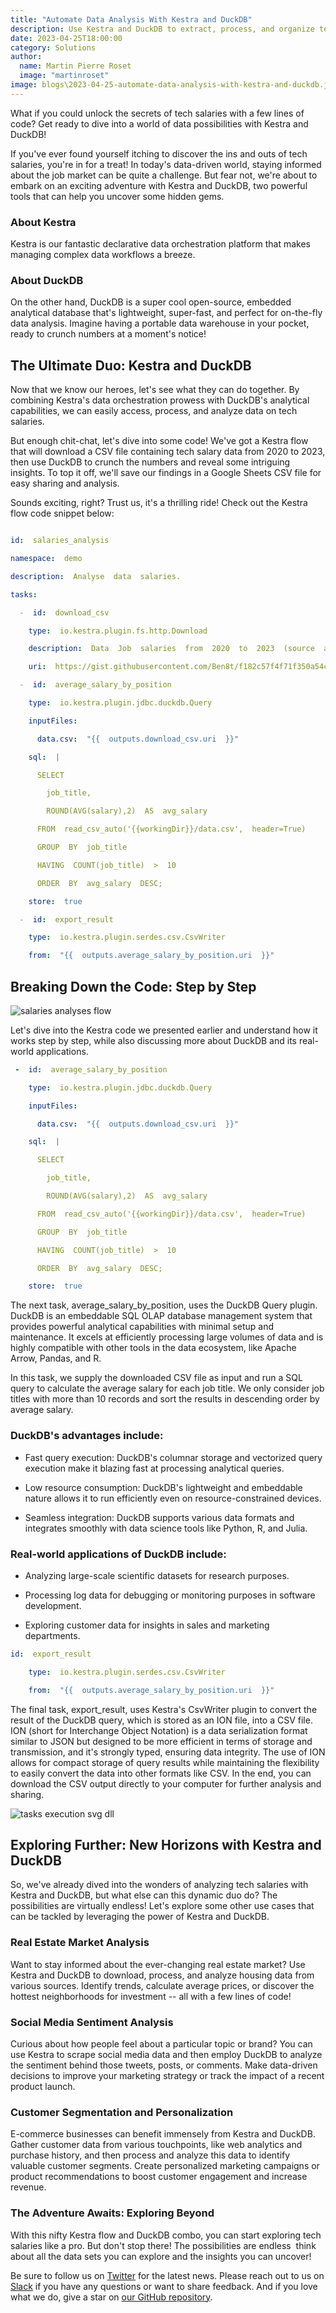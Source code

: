 ```yaml
---
title: "Automate Data Analysis With Kestra and DuckDB"
description: Use Kestra and DuckDB to extract, process, and organize tech job salary data for better insights. 
date: 2023-04-25T18:00:00
category: Solutions
author:
  name: Martin Pierre Roset
  image: "martinroset"
image: blogs\2023-04-25-automate-data-analysis-with-kestra-and-duckdb.jpg
---
```


What if you could unlock the secrets of tech salaries with a few lines of code? Get ready to dive into a world of data possibilities with Kestra and DuckDB!

If you've ever found yourself itching to discover the ins and outs of tech salaries, you're in for a treat! In today's data-driven world, staying informed about the job market can be quite a challenge. But fear not, we're about to embark on an exciting adventure with Kestra and DuckDB, two powerful tools that can help you uncover some hidden gems.

### About Kestra

Kestra is our fantastic declarative data orchestration platform that makes managing complex data workflows a breeze.

### About DuckDB

On the other hand, DuckDB is a super cool open-source, embedded analytical database that's lightweight, super-fast, and perfect for on-the-fly data analysis. Imagine having a portable data warehouse in your pocket, ready to crunch numbers at a moment's notice!

## The Ultimate Duo: Kestra and DuckDB

Now that we know our heroes, let's see what they can do together. By combining Kestra's data orchestration prowess with DuckDB's analytical capabilities, we can easily access, process, and analyze data on tech salaries.

But enough chit-chat, let's dive into some code! We've got a Kestra flow that will download a CSV file containing tech salary data from 2020 to 2023, then use DuckDB to crunch the numbers and reveal some intriguing insights. To top it off, we'll save our findings in a Google Sheets CSV file for easy sharing and analysis.

Sounds exciting, right? Trust us, it's a thrilling ride! Check out the Kestra flow code snippet below:

```yaml

id:  salaries_analysis

namespace:  demo

description:  Analyse  data  salaries.

tasks:

  -  id:  download_csv

    type:  io.kestra.plugin.fs.http.Download

    description:  Data  Job  salaries  from  2020  to  2023  (source  ai-jobs.net)

    uri:  https://gist.githubusercontent.com/Ben8t/f182c57f4f71f350a54c65501d30687e/raw/940654a8ef6010560a44ad4ff1d7b24c708ebad4/salary-data.csv

  -  id:  average_salary_by_position

    type:  io.kestra.plugin.jdbc.duckdb.Query

    inputFiles:

      data.csv:  "{{  outputs.download_csv.uri  }}"

    sql:  |

      SELECT 

        job_title,

        ROUND(AVG(salary),2)  AS  avg_salary

      FROM  read_csv_auto('{{workingDir}}/data.csv',  header=True)

      GROUP  BY  job_title

      HAVING  COUNT(job_title)  >  10

      ORDER  BY  avg_salary  DESC;

    store:  true

  -  id:  export_result

    type:  io.kestra.plugin.serdes.csv.CsvWriter

    from:  "{{  outputs.average_salary_by_position.uri  }}"
```

## Breaking Down the Code: Step by Step

![salaries analyses flow](/blogs/2023-04-25-automate-data-analysis-with-kestra-and-duckdb/image-1.png)

Let's dive into the Kestra code we presented earlier and understand how it works step by step, while also discussing more about DuckDB and its real-world applications.

```yaml
 -  id:  average_salary_by_position

    type:  io.kestra.plugin.jdbc.duckdb.Query

    inputFiles:

      data.csv:  "{{  outputs.download_csv.uri  }}"

    sql:  |

      SELECT 

        job_title,

        ROUND(AVG(salary),2)  AS  avg_salary

      FROM  read_csv_auto('{{workingDir}}/data.csv',  header=True)

      GROUP  BY  job_title

      HAVING  COUNT(job_title)  >  10

      ORDER  BY  avg_salary  DESC;

    store:  true
```

The next task, average_salary_by_position, uses the DuckDB Query plugin. DuckDB is an embeddable SQL OLAP database management system that provides powerful analytical capabilities with minimal setup and maintenance. It excels at efficiently processing large volumes of data and is highly compatible with other tools in the data ecosystem, like Apache Arrow, Pandas, and R.

In this task, we supply the downloaded CSV file as input and run a SQL query to calculate the average salary for each job title. We only consider job titles with more than 10 records and sort the results in descending order by average salary.

### DuckDB's advantages include:

-   Fast query execution: DuckDB's columnar storage and vectorized query execution make it blazing fast at processing analytical queries.

-   Low resource consumption: DuckDB's lightweight and embeddable nature allows it to run efficiently even on resource-constrained devices.

-   Seamless integration: DuckDB supports various data formats and integrates smoothly with data science tools like Python, R, and Julia.

### Real-world applications of DuckDB include:

-   Analyzing large-scale scientific datasets for research purposes.

-   Processing log data for debugging or monitoring purposes in software development.

-   Exploring customer data for insights in sales and marketing departments.


```yaml
id:  export_result

    type:  io.kestra.plugin.serdes.csv.CsvWriter

    from:  "{{  outputs.average_salary_by_position.uri  }}"
```

The final task, export_result, uses Kestra's CsvWriter plugin to convert the result of the DuckDB query, which is stored as an ION file, into a CSV file. ION (short for Interchange Object Notation) is a data serialization format similar to JSON but designed to be more efficient in terms of storage and transmission, and it's strongly typed, ensuring data integrity. The use of ION allows for compact storage of query results while maintaining the flexibility to easily convert the data into other formats like CSV. In the end, you can download the CSV output directly to your computer for further analysis and sharing.

![tasks execution svg dll](/blogs/2023-04-25-automate-data-analysis-with-kestra-and-duckdb/image-2.png)

## Exploring Further: New Horizons with Kestra and DuckDB

So, we've already dived into the wonders of analyzing tech salaries with Kestra and DuckDB, but what else can this dynamic duo do? The possibilities are virtually endless! Let's explore some other use cases that can be tackled by leveraging the power of Kestra and DuckDB.

### Real Estate Market Analysis

Want to stay informed about the ever-changing real estate market? Use Kestra and DuckDB to download, process, and analyze housing data from various sources. Identify trends, calculate average prices, or discover the hottest neighborhoods for investment -- all with a few lines of code!

### Social Media Sentiment Analysis

Curious about how people feel about a particular topic or brand? You can use Kestra to scrape social media data and then employ DuckDB to analyze the sentiment behind those tweets, posts, or comments. Make data-driven decisions to improve your marketing strategy or track the impact of a recent product launch.

### Customer Segmentation and Personalization

E-commerce businesses can benefit immensely from Kestra and DuckDB. Gather customer data from various touchpoints, like web analytics and purchase history, and then process and analyze this data to identify valuable customer segments. Create personalized marketing campaigns or product recommendations to boost customer engagement and increase revenue.

### The Adventure Awaits: Exploring Beyond

With this nifty Kestra flow and DuckDB combo, you can start exploring tech salaries like a pro. But don't stop there! The possibilities are endless  think about all the data sets you can explore and the insights you can uncover!

Be sure to follow us on [Twitter](https://twitter.com/kestra_io) for the latest news. Please reach out to us on [Slack](https://kestra.io/slack) if you have any questions or want to share feedback. And if you love what we do, give a star on [our GitHub repository](https://github.com/kestra-io/kestra).
